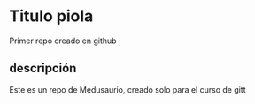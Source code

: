# Titulo piola 
Primer repo creado en github

## descripción
Este es un repo de Medusaurio, creado solo para el curso de gitt
